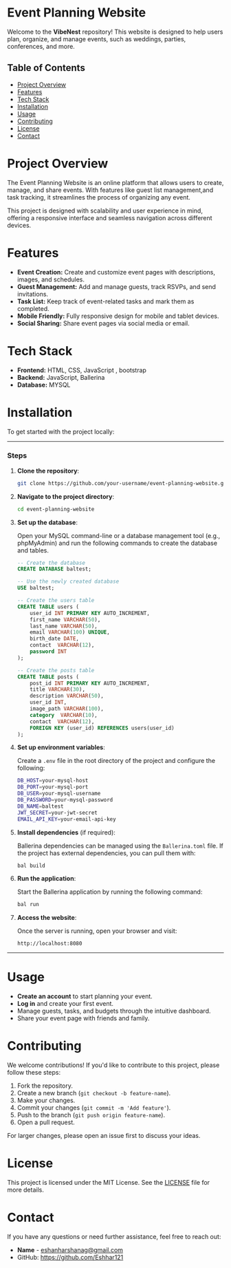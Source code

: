 # Event Planning Website

Welcome to the **VibeNest** repository! This website is designed to help users plan, organize, and manage events, such as weddings, parties, conferences, and more.

## Table of Contents

- [Project Overview](#project-overview)
- [Features](#features)
- [Tech Stack](#tech-stack)
- [Installation](#installation)
- [Usage](#usage)
- [Contributing](#contributing)
- [License](#license)
- [Contact](#contact)

# Project Overview

The Event Planning Website is an online platform that allows users to create, manage, and share events. With features like guest list management,and task tracking, it streamlines the process of organizing any event.

This project is designed with scalability and user experience in mind, offering a responsive interface and seamless navigation across different devices.

# Features

- **Event Creation:** Create and customize event pages with descriptions, images, and schedules.
- **Guest Management:** Add and manage guests, track RSVPs, and send invitations.
- **Task List:** Keep track of event-related tasks and mark them as completed.
- **Mobile Friendly:** Fully responsive design for mobile and tablet devices.
- **Social Sharing:** Share event pages via social media or email.

# Tech Stack

- **Frontend:** HTML, CSS, JavaScript , bootstrap 
- **Backend:** JavaScript, Ballerina
- **Database:** MYSQL

# Installation

To get started with the project locally:

---

### Steps

1. **Clone the repository**:

    ```bash
    git clone https://github.com/your-username/event-planning-website.git
    ```

2. **Navigate to the project directory**:

    ```bash
    cd event-planning-website
    ```

3. **Set up the database**:

   Open your MySQL command-line or a database management tool (e.g., phpMyAdmin) and run the following commands to create the database and tables.

    ```sql
    -- Create the database
    CREATE DATABASE baltest;

    -- Use the newly created database
    USE baltest;

    -- Create the users table
    CREATE TABLE users (
        user_id INT PRIMARY KEY AUTO_INCREMENT,
        first_name VARCHAR(50),
        last_name VARCHAR(50),
        email VARCHAR(100) UNIQUE,
        birth_date DATE,
        contact  VARCHAR(12),
        password INT
    );

    -- Create the posts table
    CREATE TABLE posts (
        post_id INT PRIMARY KEY AUTO_INCREMENT,
        title VARCHAR(30),
        description VARCHAR(50),
        user_id INT,
        image_path VARCHAR(100),
        category  VARCHAR(10),
        contact  VARCHAR(12),
        FOREIGN KEY (user_id) REFERENCES users(user_id)
    );
    ```

4. **Set up environment variables**:

   Create a `.env` file in the root directory of the project and configure the following:

    ```bash
    DB_HOST=your-mysql-host
    DB_PORT=your-mysql-port
    DB_USER=your-mysql-username
    DB_PASSWORD=your-mysql-password
    DB_NAME=baltest
    JWT_SECRET=your-jwt-secret
    EMAIL_API_KEY=your-email-api-key
    ```

5. **Install dependencies** (if required):

   Ballerina dependencies can be managed using the `Ballerina.toml` file. If the project has external dependencies, you can pull them with:

    ```bash
    bal build
    ```

6. **Run the application**:

    Start the Ballerina application by running the following command:

    ```bash
    bal run
    ```

7. **Access the website**:

    Once the server is running, open your browser and visit:

    ```
    http://localhost:8080
    ```

---

# Usage

- **Create an account** to start planning your event.
- **Log in** and create your first event.
- Manage guests, tasks, and budgets through the intuitive dashboard.
- Share your event page with friends and family.

# Contributing

We welcome contributions! If you'd like to contribute to this project, please follow these steps:

1. Fork the repository.
2. Create a new branch (`git checkout -b feature-name`).
3. Make your changes.
4. Commit your changes (`git commit -m 'Add feature'`).
5. Push to the branch (`git push origin feature-name`).
6. Open a pull request.

For larger changes, please open an issue first to discuss your ideas.

# License

This project is licensed under the MIT License. See the [LICENSE](LICENSE) file for more details.

# Contact

If you have any questions or need further assistance, feel free to reach out:

- **Name** - eshanharshanag@gmail.com
- GitHub: https://github.com/Eshhar121
